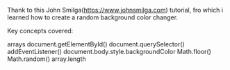 Thank to this John Smilga(https://www.johnsmilga.com) tutorial, fro which i learned how to create a random background color changer.

Key concepts covered:

arrays
document.getElementById()
document.querySelector()
addEventListener()
document.body.style.backgroundColor
Math.floor()
Math.random()
array.length
